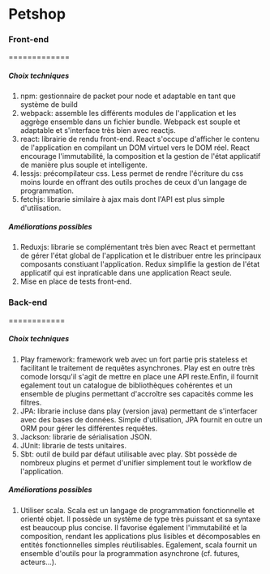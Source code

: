 # Petshop 



### Front-end
=============
##### Choix techniques

1. npm: gestionnaire de packet pour node et adaptable en tant que système de build
2. webpack: assemble les différents modules de l'application et les aggrège ensemble dans un fichier bundle. Webpack est souple et adaptable et s'interface très bien avec reactjs.
3. react: librairie de rendu front-end. React s'occupe d'afficher le contenu de l'application en compilant un DOM virtuel vers le DOM réel. React encourage l'immutabilité, la composition et la gestion de l'état applicatif de manière plus souple et intelligente.
4. lessjs: précompilateur css. Less permet de rendre l'écriture du css moins lourde en offrant des outils proches de ceux d'un langage de programmation.
5. fetchjs: librarie similaire à ajax mais dont l'API est plus simple d'utilisation.


##### Améliorations possibles

1. Reduxjs: librarie se complémentant très bien avec React et permettant de gérer l'état global de l'application et le distribuer entre les principaux composants constiuant l'application. Redux simplifie la gestion de l'état applicatif qui est inpraticable dans une application React seule.
2. Mise en place de tests front-end.



### Back-end
============
##### Choix techniques

1. Play framework: framework web avec un fort partie pris stateless et facilitant le traitement de requêtes asynchrones. Play est en outre très comode lorsqu'il s'agit de mettre en place une API reste.Enfin, il fournit egalement tout un catalogue de bibliothèques cohérentes et un ensemble de plugins permettant d'accroître ses capacités comme les filtres.
2. JPA: librarie incluse dans play (version java) permettant de s'interfacer avec des bases de données. Simple d'utilisation, JPA fournit en outre un ORM pour gérer les différentes requêtes.
3. Jackson: librarie de sérialisation JSON.
4. JUnit: librarie de tests unitaires.
5. Sbt: outil de build par défaut utilisable avec play. Sbt possède de nombreux plugins et permet d'unifier simplement tout le workflow de l'application.


##### Améliorations possibles

1. Utiliser scala. Scala est un langage de programmation fonctionnelle et orienté objet. Il possède un système de type très puissant et sa syntaxe est beaucoup plus concise. Il favorise également l'immutabilité et la composition, rendant les applications plus lisibles et décomposables en entités fonctionnelles simples réutilisables. Egalement, scala fournit un ensemble d'outils pour la programmation asynchrone (cf. futures, acteurs...).

